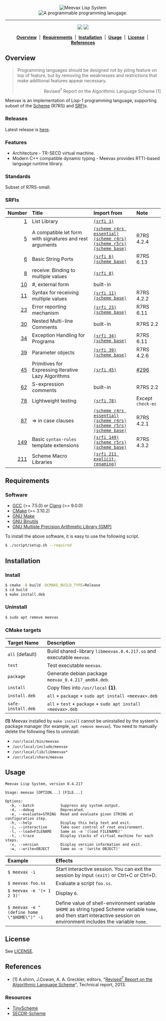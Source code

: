 <p align="center">
  <img src="https://github.com/yamacir-kit/meevax/wiki/svg/meevax-logo.v8.png" alt="Meevax Lisp System"/>
  <br/>
  <img src="https://github.com/yamacir-kit/meevax/wiki/svg/description.png" alt="A programmable programming lanugage."/>
</p>
<hr color=#c1ab05/>
<p align="center">
  <img src="https://github.com/yamacir-kit/meevax/actions/workflows/build.yaml/badge.svg"/>
  <img src="https://github.com/yamacir-kit/meevax/actions/workflows/release.yaml/badge.svg"/>
</p>
<p align="center">
  <b><a href="#Overview" >Overview</a></b> &nbsp;|&nbsp;
  <b><a href="#Requirements">Requirements</a></b> &nbsp;|&nbsp;
  <b><a href="#Installation">Installation</a></b> &nbsp;|&nbsp;
  <b><a href="#Usage">Usage</a></b> &nbsp;|&nbsp;
  <b><a href="#License">License</a></b> &nbsp;|&nbsp;
  <b><a href="#References">References</a></b>
</p>

## Overview

> Programming languages should be designed not by piling feature on top of feature, but by removing the weaknesses and restrictions that make additional features appear necessary.
> <div align="right">
>   Revised<sup>7</sup> Report on the Algorithmic Language Scheme [1]
> </div>

Meevax is an implementation of Lisp-1 programming language, supporting subset of the [Scheme](http://www.scheme-reports.org/) (R7RS) and [SRFI](https://srfi.schemers.org/)s.

### Releases

Latest release is [here](https://github.com/yamacir-kit/meevax/releases).

### Features

-   Architecture - TR-SECD virtual machine.
-   Modern C++ compatible dynamic typing - Meevax provides RTTI-based language runtime library.

### Standards

Subset of R7RS-small.

### SRFIs

| Number                                                  | Title                                                    | Import from                                                                                                                                                                    | Note       |
|--------------------------------------------------------:|:---------------------------------------------------------|:-------------------------------------------------------------------------------------------------------------------------------------------------------------------------------|:-----------|
| [  1](https://srfi.schemers.org/srfi-1/srfi-1.html)     | List Library                                             | [`(srfi 1)`](./basis/srfi-1.ss)                                                                                                                                                |            |
| [  5](https://srfi.schemers.org/srfi-5/srfi-5.html)     | A compatible let form with signatures and rest arguments | [`(scheme r4rs essential)`](./basis/r4rs-essential.ss) <br> [`(scheme r4rs)`](./basis/r4rs.ss) <br> [`(scheme r5rs)`](./basis/r5rs.ss) <br> [`(scheme base)`](./basis/r7rs.ss) | R7RS 4.2.4 |
| [  6](https://srfi.schemers.org/srfi-6/srfi-6.html)     | Basic String Ports                                       | [`(srfi 6)`](./basis/srfi-6.ss) <br> [`(scheme base)`](./basis/r7rs.ss)                                                                                                        | R7RS 6.13  |
| [  8](https://srfi.schemers.org/srfi-8/srfi-8.html)     | receive: Binding to multiple values                      | [`(srfi 8)`](./basis/srfi-8.ss)                                                                                                                                                |            |
| [ 10](https://srfi.schemers.org/srfi-10/srfi-10.html)   | #, external form                                         | built-in                                                                                                                                                                       |            |
| [ 11](https://srfi.schemers.org/srfi-11/srfi-11.html)   | Syntax for receiving multiple values                     | [`(srfi 11)`](./basis/srfi-11.ss) <br> [`(scheme base)`](./basis/r7rs.ss)                                                                                                      | R7RS 4.2.2 |
| [ 23](https://srfi.schemers.org/srfi-23/srfi-23.html)   | Error reporting mechanism                                | [`(srfi 23)`](./basis/srfi-23.ss) <br> [`(scheme base)`](./basis/r7rs.ss)                                                                                                      | R7RS 6.11  |
| [ 30](https://srfi.schemers.org/srfi-30/srfi-30.html)   | Nested Multi-line Comments                               | built-in                                                                                                                                                                       | R7RS 2.2   |
| [ 34](https://srfi.schemers.org/srfi-34/srfi-34.html)   | Exception Handling for Programs                          | [`(srfi 34)`](./basis/srfi-34.ss) <br> [`(scheme base)`](./basis/r7rs.ss)                                                                                                      | R7RS 6.11  |
| [ 39](https://srfi.schemers.org/srfi-39/srfi-39.html)   | Parameter objects                                        | [`(srfi 39)`](./basis/srfi-39.ss) <br> [`(scheme base)`](./basis/r7rs.ss)                                                                                                      | R7RS 4.2.6 |
| [ 45](https://srfi.schemers.org/srfi-45/srfi-45.html)   | Primitives for Expressing Iterative Lazy Algorithms      | [`(srfi 45)`](./basis/srfi-45.ss)                                                                                                                                              | [#296](https://github.com/yamacir-kit/meevax/issues/296)
| [ 62](https://srfi.schemers.org/srfi-62/srfi-62.html)   | S-expression comments                                    | built-in                                                                                                                                                                       | R7RS 2.2   |
| [ 78](https://srfi.schemers.org/srfi-78/srfi-78.html)   | Lightweight testing                                      | [`(srfi 78)`](./basis/srfi-78.ss)                                                                                                                                              | Except `check-ec`
| [ 87](https://srfi.schemers.org/srfi-87/srfi-87.html)   | => in case clauses                                       | [`(scheme r4rs essential)`](./basis/r4rs-essential.ss) <br> [`(scheme r4rs)`](./basis/r4rs.ss) <br> [`(scheme r5rs)`](./basis/r5rs.ss) <br> [`(scheme base)`](./basis/r7rs.ss) | R7RS 4.2.1 |
| [149](https://srfi.schemers.org/srfi-149/srfi-149.html) | Basic `syntax-rules` template extensions                 | [`(srfi 149)`](./basis/srfi-149.ss) <br> [`(scheme r5rs)`](./basis/r5rs.ss) <br> [`(scheme base)`](./basis/r7rs.ss)                                                            | R7RS 4.3.2 |
| [211](https://srfi.schemers.org/srfi-211/srfi-211.html) | Scheme Macro Libraries                                   | [`(srfi 211 explicit-renaming)`](./basis/srfi-211.ss)                                                                                                                          |            |

## Requirements

### Software

-   [GCC](https://gcc.gnu.org/) (>= 7.5.0) or [Clang](https://clang.llvm.org/) (>= 9.0.0)
-   [CMake](https://cmake.org/) (>= 3.10.2)
-   [GNU Make](http://savannah.gnu.org/projects/make)
-   [GNU Binutils](https://www.gnu.org/software/binutils/)
-   [GNU Multiple Precision Arithmetic Library (GMP)](https://gmplib.org/)

To install the above software, it is easy to use the following script.

``` bash
$ ./script/setup.sh --required
```

## Installation

### Install

``` bash
$ cmake -B build -DCMAKE_BUILD_TYPE=Release
$ cd build
$ make install.deb
```

### Uninstall

``` bash
$ sudo apt remove meevax
```
<!--
or
``` bash
sudo rm -rf /usr/local/bin/meevax
sudo rm -rf /usr/local/include/meevax
sudo rm -rf /usr/local/lib/libmeevax*
sudo rm -rf /usr/local/share/meevax
```
-->

### CMake targets

| Target Name        | Description
|:-------------------|:--
| `all` (default)    | Build shared-library `libmeevax.0.4.217.so` and executable `meevax`.
| `test`             | Test executable `meevax`.
| `package`          | Generate debian package `meevax_0.4.217_amd64.deb`.
| `install`          | Copy files into `/usr/local` __(1)__.
| `install.deb`      | `all` + `package` + `sudo apt install <meevax>.deb`
| `safe-install.deb` | `all` + `test` + `package` + `sudo apt install <meevax>.deb`

__(1)__ Meevax installed by `make install` cannot be uninstalled by the system's package manager (for example, `apt remove meevax`). You need to manually delete the following files to uninstall:

- `/usr/local/bin/meevax`
- `/usr/local/include/meevax`
- `/usr/local/lib/libmeevax*`
- `/usr/local/share/meevax`

## Usage

```
Meevax Lisp System, version 0.4.217

Usage: meevax [OPTION...] [FILE...]

Options:
  -b, --batch            Suppress any system output.
  -d, --debug            Deprecated.
  -e, --evaluate=STRING  Read and evaluate given STRING at configuration step.
  -h, --help             Display this help text and exit.
  -i, --interactive      Take over control of root environment.
  -l, --load=FILENAME    Same as -e '(load FILENAME)'
  -t, --trace            Display stacks of virtual machine for each steps.
  -v, --version          Display version information and exit.
  -w, --write=OBJECT     Same as -e '(write OBJECT)'
```

| Example                                    | Effects |
|:-------------------------------------------|:--|
| `$ meevax -i`                              | Start interactive session. You can exit the session by input `(exit)` or Ctrl+C or Ctrl+D.
| `$ meevax foo.ss`                          | Evaluate a script `foo.ss`. |
| `$ meevax -e '(+ 1 2 3)'`                  | Display `6`.
| `$ meevax -e "(define home \"$HOME\")" -i` | Define value of shell-environment variable `$HOME` as string typed Scheme variable `home`, and then start interactive session on environment includes the variable `home`.

## License

See [LICENSE](./LICENSE).

## References

- [1] A.shinn, J.Cowan, A. A. Greckler, editors, "[Revised<sup>7</sup> Report on the Algorithmic Language Scheme](https://bitbucket.org/cowan/r7rs/raw/tip/rnrs/r7rs.pdf)", Technical report, 2013.

### Resources

*   [TinyScheme](http://tinyscheme.sourceforge.net/)
*   [SECDR-Scheme](http://www.maroon.dti.ne.jp/nagar17/mulasame/)
